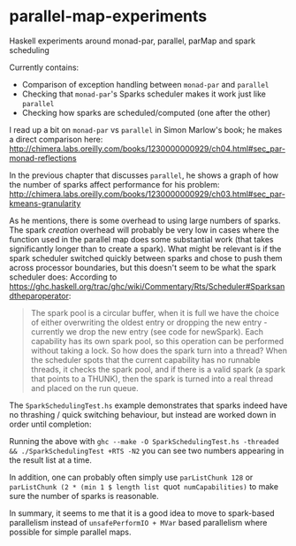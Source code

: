 # parallel-map-experiments
Haskell experiments around monad-par, parallel, parMap and spark scheduling

Currently contains:

* Comparison of exception handling between `monad-par` and `parallel`
* Checking that `monad-par`'s Sparks scheduler makes it work just like `parallel`
* Checking how sparks are scheduled/computed (one after the other)

I read up a bit on `monad-par` vs `parallel` in Simon Marlow's book; he makes a direct comparison here: http://chimera.labs.oreilly.com/books/1230000000929/ch04.html#sec_par-monad-reflections

In the previous chapter that discusses `parallel`, he shows a graph of how the number of sparks affect performance for his problem: http://chimera.labs.oreilly.com/books/1230000000929/ch03.html#sec_par-kmeans-granularity

As he mentions, there is some overhead to using large numbers of sparks. The spark _creation_ overhead will probably be very low in cases where the function used in the parallel map does some substantial work (that takes significantly longer than to create a spark). What might be relevant is if the spark scheduler switched quickly between sparks and chose to push them across processor boundaries, but this doesn't seem to be what the spark scheduler does: According to https://ghc.haskell.org/trac/ghc/wiki/Commentary/Rts/Scheduler#Sparksandtheparoperator:

> The spark pool is a circular buffer, when it is full we have the choice of either overwriting the oldest entry or dropping the new entry - currently we drop the new entry (see code for newSpark). Each capability has its own spark pool, so this operation can be performed without taking a lock.
> So how does the spark turn into a thread? When the scheduler spots that the current capability has no runnable threads, it checks the spark pool, and if there is a valid spark (a spark that points to a THUNK), then the spark is turned into a real thread and placed on the run queue.


The `SparkSchedulingTest.hs` example demonstrates that sparks indeed have no thrashing / quick switching behaviour, but instead are worked down in order until completion:

Running the above with `ghc --make -O SparkSchedulingTest.hs -threaded && ./SparkSchedulingTest +RTS -N2` you can see two numbers appearing in the result list at a time.

In addition, one can probably often simply use `parListChunk 128` or `parListChunk (2 * (min 1 $ length list `quot` numCapabilities)` to make sure the number of sparks is reasonable.

In summary, it seems to me that it is a good idea to move to spark-based parallelism instead of `unsafePerformIO + MVar` based parallelism where possible for simple parallel maps.
